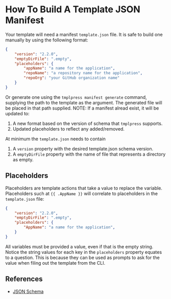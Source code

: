 # How To Build A Template JSON Manifest

Your template will need a manifest `template.json` file. It is safe to build
one manually by using the following format:

```JSON
{
    "version": "2.2.0",
    "emptyDirFile": ".empty",
    "placeholders": {
        "appName": "a name for the application",
        "repoName": "a repository name for the application",
        "repoOrg": "your GitHub organization name"
    }
}
```

Or generate one using the `tmplpress manifest generate` command,
supplying the path to the template as the argument. The generated file will be
placed in that path supplied. NOTE: If a manifest alread exist, it will
be updated to:
1. A new format based on the version of schema that `tmplpress` supports.
2. Updated placeholders to reflect any added/removed.

At minimum the `template.json` needs to contain

1. A `version` property with the desired template.json schema version.
2. A `emptyDirFile` property with the name of file that represents a directory
   as empty.

## Placeholders

Placeholders are template actions that take a value to replace the variable.
Placeholders such at `{{ .AppName }}` will correlate to placeholders in the
`template.json` file:

```json
{
    "version": "2.2.0",
    "emptyDirFile": ".empty",
    "placeholders": {
        "AppName": "a name for the application",
    }
}
```

All variables must be provided a value, even if that is the empty string.
Notice the string values for each key in the `placeholders` property equates
to a question. This is because they can be used as prompts to
ask for the value when filing out the template from the CLI.

## References

* [JSON Schema](https://json-schema.org/learn/getting-started-step-by-step#intro)
